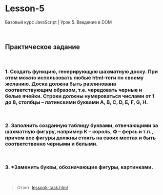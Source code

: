 # Lesson-5
Базовый курс JavaScript | Урок 5. Введение в DOM

<br>

## Практическое задание
<br>

### 1. Создать функцию, генерирующую шахматную доску. При этом можно использовать любые html-теги по своему желанию. Доска должна быть разлинована соответствующим образом, т.е. чередовать черные и белые ячейки. Строки должны нумероваться числами от 1 до 8, столбцы – латинскими буквами A, B, C, D, E, F, G, H.

<br>

### 2. Заполнить созданную таблицу буквами, отвечающими за шахматную фигуру, например К – король, Ф – ферзь и т.п., причем все фигуры должны стоять на своих местах и быть соответственно черными и белыми.

<br>

### 3. *Заменить буквы, обозначающие фигуры, картинками.

<br>

> Ответ: [lesson5-task.html](lesson5-task.html)
